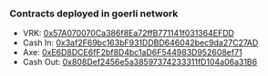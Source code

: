 ### Contracts deployed in goerli network

- VRK: [0x57A070070Ca386f8Ea72ffB771141f031364EFDD](https://goerli.etherscan.io/address/0x57A070070Ca386f8Ea72ffB771141f031364EFDD)
- Cash In: [0x3af2F69bc163bF931DDBD646042bec9da27C27AD](https://goerli.etherscan.io/address/0x3af2F69bc163bF931DDBD646042bec9da27C27AD)
- Axe: [0xE6D8DCE6fF2bf8D4bc1aD6F544983D952608ef71](https://goerli.etherscan.io/address/0xE6D8DCE6fF2bf8D4bc1aD6F544983D952608ef71)
- Cash Out: [0x808Def2456e5a38597374233311fD104a06a31B6](https://goerli.etherscan.io/address/0x808Def2456e5a38597374233311fD104a06a31B6)
